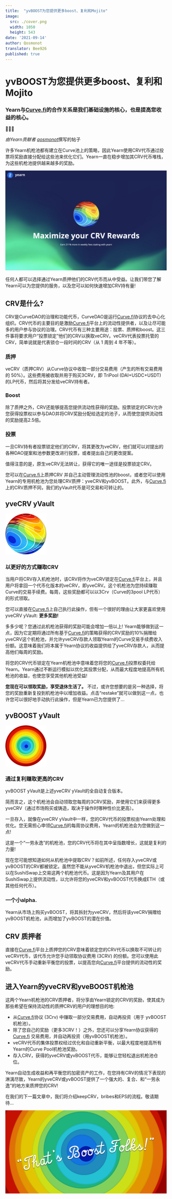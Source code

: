 ```yaml
---
title:  "yvBOOST为您提供更多boost、复利和Mojito"
image:
  src: ./cover.png
  width: 1050
  height: 543
date: '2021-09-14'
author: Qosmonot
translator: Bee926
published: true
---
```


# yvBOOST为您提供更多boost、复利和Mojito

### Yearn与[Curve.fi](http://curve.fi/)的合作关系是我们基础设施的核心，也是提高您收益的核心。

🔵🤝🌈

_由Yearn贡献者_ [_qosmonot_](http://twitter.com/qosmonot)撰写的帖子

许多Yearn机枪池都有建立在Curve池上的策略，因此Yearn使用CRV代币通过投票将奖励直接分配给这些池来优化它们。Yearn一直在稳步增加其CRV代币堆栈，为这些机枪池提供越来越多的奖励。

![](image1.png?w=1050&h=651)

任何人都可以选择通过Yearn质押他们的CRV代币而从中受益。让我们带您了解Yearn可以为您提供的服务，以及您可以如何快速增加CRV持有量!

## CRV是什么?

CRV是CurveDAO的治理和功能代币，CurveDAO是运行[Curve.fi](http://curve.fi/)协议的去中心化组织。CRV代币的主要目的是激励[Curve.fi](http://curve.fi/)平台上的流动性提供者，以及让尽可能多的用户参与协议的治理。CRV代币有三种主要用途：投票、质押和boost。这三件事将要求用户“投票锁定”他们的CRV以换取veCRV。veCRV代表投票托管的CRV，简单说就是代表锁仓一段时间的CRV（从 1 周到 4 年不等）。

### 质押

veCRV（质押CRV）从Curve协议中收取一部分交易费用（产生的所有交易费用的 50%）。这些费用被收取并用于购买3CRV，即 TriPool (DAI+USDC+USDT) 的LP代币，然后将其分发给veCRV持有者。

### Boost

除了质押之外，CRV还能够提高您提供流动性获得的奖励。投票锁定的CRV允许您获得投票权以参与DAO并将CRV奖励分配给选定的池子，从而使您提供流动性的奖励提高2.5倍。

### 投票

一旦CRV持有者投票锁定他们的CRV，将其更改为veCRV，他们就可以对提出的各种DAO提案和池参数更改进行投票，或者提出自己的更改提案。

值得注意的是，原生veCRV无法转让，获得它的唯一途径是投票锁定CRV。

您可以在[Curve.fi](http://curve.fi/)上质押CRV 并自己主动管理流动性池的boost，或者您可以使用Yearn的专用机枪池为您处理CRV质押：yveCRV和yvBOOST。此外，与[Curve.fi](http://curve.fi/)上的CRV质押不同，我们的yVault代币是可交易和可转让的。

## yveCRV yVault

![](image2.png?w=128&h=128)

### 以更好的方式赚取CRV

当用户将CRV存入机枪池时，该CRV将作为veCRV锁定在[Curve.fi](http://curve.fi/)平台上，并且用户将拿回一个代币化版本的veCRV，即yveCRV。这个机枪池为您持续赚取Curve的交易手续费。每周，这些奖励都可以以3Crv（Curve的3pool LP代币）的形式领取。

您可以直接在[Curve.fi](http://curve.fi/)上自己执行此操作，但有一个很好的理由让大家更喜欢使用yveCRV yVault: **更多奖励!**

多多少呢？您通过此机枪池获得的奖励可能会增加一倍以上! Yearn能够做到这一点，因为它定期将通过所有基于[Curve.fi](http://curve.fi/)的策略获得的CRV奖励的10%捐赠给yveCRV这个机枪池，并允许yveCRV存款人领取Yearn的Curve交易手续费收入份额。这意味着我们将本属于Yearn协议的收益提供给了yveCRV存款人，从而提高他们每周的奖励。

将您的CRV代币锁定在Yearn机枪池中意味着您将您的[Curve.fi](http://curve.fi/)投票权委托给Yearn。Yearn通过不断运行模拟以优化其投票分配，从而最大程度地提高所有机枪池的收益，也使您享受其他机枪池受益!

**您现在可以领取奖励，享受退休生活了。** 不过，或许您想要的是另一种选择，将您的奖励重新复投到机枪池中以增加收益。点击“restake”就可以做到这一点，也许您可以很好地手动执行此操作，但是Yearn已为您提供了…

## yvBOOST yVault

![](image3.png?w=128&h=128)

### 通过复利赚取更高的CRV

yvBOOST yVault是上述yveCRV yVault的全自动复合版本。

简而言之，这个机枪池会自动领取您每周的3CRV奖励，并使用它们来获得更多yveCRV（通过市场购买或铸造，取决于操作时哪种性价比更高）。

一旦存入，就像在yveCRV yVault中一样，您的CRV代币的投票权由Yearn处理和优化。您无需担心申领[Curve.fi](http://curve.fi/)的每周协议费用，Yearn的机枪池会为您做到这一点!

这是一个“一劳永逸”的机枪池，您的CRV代币将在其中呈指数增长，这就是复利的力量!

现在您可能想知道如何从机枪池中提取CRV？如前所述，任何存入yveCRV或yvBOOST的CRV都被锁定。虽然您不能从yveCRV机枪池中退出，但您实际上可以在SushiSwap上交易这两个机枪池代币。这是因为Yearn及其用户在SushiSwap上提供流动性，以允许将您的yveCRV和yvBOOST代币换成ETH（或其他任何代币）。

### 一个小alpha.

Yearn从市场上购买yvBOOST，将其拆封为yveCRV，然后将该yveCRV捐赠给yvBOOST机枪池，从而增加了yvBOOST的潜在价值。

## CRV 质押者

直接在[Curve.fi](http://curve.fi/)平台上质押您的CRV意味着锁定您的CRV代币以换取不可转让的veCRV代币，该代币允许您手动领取协议费用 (3CRV) 的份额。您可以使用此veCRV代币手动重新平衡您的投票，以提高您向[Curve.fi](http://curve.fi/)平台提供的流动性的奖励。

## 进入Yearn的yveCRV和yveBOOST机枪池

这两个Yearn机枪池的CRV质押者，将分享由Yearn锁定的CRV的奖励，使其成为那些希望在保持流动性的质押CRV的用户的理想目的地:

-   从[Curve.fi](http://curve.fi/)协议 (3Crv) 中赚取一部分交易费用，自动再投资（用于 yvBOOST机枪池）。
-   除了您自己的奖励（更多3CRV！）之外，您还可以分享Yearn协议获得的[Curve.fi](http://curve.fi/) 交易费用，并自动再投资（用yvBOOST机枪池）。
-   veCRV代币的集体投票权经过优化和自动重新平衡，以最大程度地提高所有Yearn的Curve Pool机枪池奖励。
-   存入CRV，获得的yveCRV或yvBOOST代币，能够让您轻松退出机枪池仓位。

Yearn自动生成收益和再平衡您的加密资产的工作，在您持有CRV的情况下表现的淋漓尽致，Yearn的yveCRV或yvBOOST提供了一个强大的、复合、和“一劳永逸”的地方来质押您的CRV!

在我们的下一篇文章中，我们将介绍keepCRV，bribes和EPS的流程。敬请期待…

![](image4.png?w=1050&h=543)
